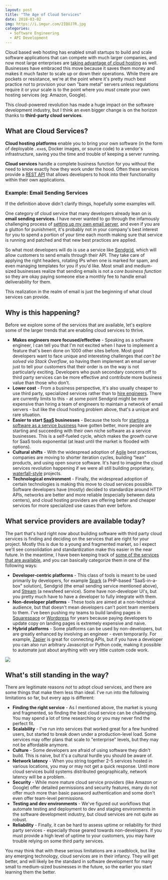 ```yaml
---
layout: post
title: "The Age of Cloud Services"
date: 2018-03-02
img: https://i.imgur.com/2IQOJ7R.jpg
categories:
  - Software Engineering
  - API Development
---
```

Cloud based web hosting has enabled small startups to build and scale software applications that can compete with much larger companies, and now most large enterprises are [taking advantage of cloud hosting](https://www.forbes.com/sites/vmware/2017/04/07/cloud-2-0-companies-move-from-cloud-first-to-cloud-only/#9994cb44d5ed) as well. Businesses have embraced this move because it saves them money and makes it much faster to scale up or down their operations. While there are pockets or resistance, we're at the point where it's pretty much best practice _not_ to provision your own "bare metal" servers unless regulations require it or your scale is to the point where you _must_ create your own hosting services (eg: Amazon, Google).

This cloud-powered revolution has made a huge impact on the software development industry, but I think an even bigger change is on the horizon thanks to **third-party cloud services**.

## What are Cloud Services?

**Cloud hosting platforms** enable you to bring your own software (in the form of deployable `.exe`s, Docker images, or source code) to a vendor's infrastructure, saving you the time and trouble of keeping a server running.

**Cloud services** handle a complete business function for you without the need to know exactly how they work under the hood. Often these services provide a [REST API](https://restfulapi.net/) that allows developers to hook into their functionality within their own applications.

### Example: Email Sending Services

If the definition above didn't clarify things, hopefully some examples will.

One category of cloud service that many developers already lean on is **email sending services**. I have never wanted to go through the infamously challenging process of [setting up my own email server](https://www.digitalocean.com/community/tutorials/why-you-may-not-want-to-run-your-own-mail-server), and even if you are a glutton for punishment, it's probably not in your company's best interest for you to spend a portion of your time each month making sure that service is running and patched and that new best practices are applied.

So what most developers will do is use a service like [Sendgrid](https://sendgrid.com/), which will allow customers to send emails through their API. They take care of applying the right headers, rotating IPs when one is marked for spam, and even managing templates for you if you'd like. Most small and medium-sized businesses realize that sending emails is not a _core business function_ so they are okay paying someone else a monthly fee to handle email deliverability for them.

This realization in the realm of email is just the beginning of what cloud services can provide.

## Why is this happening?

Before we explore some of the services that are available, let's explore some of the larger trends that are enabling cloud services to thrive.

- **Makes engineers more focused/effective** - Speaking as a software engineer, I can tell you that I'm not excited when I have to implement a feature that's been done on 1000 other sites before. Most good developers want to face unique and interesting challenges that _can't be solved via Stack Overflow_, so having them implement an email server just to tell your customers that their order is on the way is not particularly exciting. Developers who push secondary concerns off to third party services can be more effective and contribute more business value than those who don't.
- **Lower cost** - From a business perspective, it's also usually cheaper to use third party, specialized services rather than to [hire engineers](https://www.karllhughes.com/posts/hiring-process). There are currently limits to this - at some point Sendgrid might be more expensive than hiring a team of engineers to maintain a network of email servers - but like the cloud hosting problem above, that's a unique and rare situation.
- **Easier to start [SaaS](https://en.wikipedia.org/wiki/Software_as_a_service) businesses** - Because the tools for [starting a software as a service business](https://www.karllhughes.com/posts/creating-a-tech-startup-without-a-developer) have gotten better, more people are starting and succeeding with their own niche software as a service businesses. This is a self-fueled cycle, which makes the growth curve for SaaS tools exponential (at least until the market is flooded with options).
- **Cultural shifts** - With the widespread adoption of [Agile](/posts/sprint-tracking) best practices, companies are moving to shorter iteration cycles, building "lean" products, and using open source software. It's hard to imagine the cloud services revolution happening if we were all still building proprietary, [waterfall-style](https://en.wikipedia.org/wiki/Waterfall_model) projects.
- **Technological environment** - Finally, the widespread adoption of certain technologies is making this move to cloud services possible. Software developers have (mostly) decided to standardize around HTTP APIs, networks are better and more reliable (especially between data centers), and cloud hosting providers are offering better and cheaper services for more specialized use cases than ever before.

## What service providers are available today?

The part that's hard right now about building software with third party cloud services is finding and deciding on the services that are right for your project. Mostly this is due to a young and fragmented market, so I expect we'll see consolidation and standardization make this easier in the near future. In the meantime, I have been keeping track of [some of the services that are available](https://www.karllhughes.com/tools/), and you can basically categorize them in one of the following ways:

- **Developer-centric platforms** - This class of tools is meant to be used primarily by developers, for example [Spark](https://spark.laravel.com/) (a PHP-based "SaaS-in-a-box" solution), Sendgrid (the email sending service mentioned above), and [Stream](https://getstream.io/) (a newsfeed service). Some have non-developer UI's, but you pretty much have to have a developer to fully integrate with them.
- **Non-developer platforms** - These tools are aimed at a non-technical audience, but that doesn't mean developers can't point team members to them. I've been pushing my teams to build landing pages in [Squarespace](https://www.squarespace.com/) or [Wordpress](https://wordpress.com/) for years because paying developers to update copy on landing pages is extremely expensive and naive.
- **Hybrid platforms** - Some platforms can be used by non-developers, but are greatly enhanced by involving an engineer - even temporarily. For example, [Zapier](https://zapier.com/) is great for connecting APIs, but if you have a developer you can also run arbitrary Javascript or Python code, making it possible to automate just about anything with very little custom code work.

![](https://i.imgur.com/ifadZkG.jpg)

## What's still standing in the way?

There are legitimate reasons _not_ to adopt cloud services, and there are some things that make them less than ideal. I've run into the following limitations so far, but every app is different:

- **Finding the right service** - As I mentioned above, the market is young and fragmented, so finding the best cloud service can be challenging. You may spend a lot of time researching or you may never find the perfect fit.
- **Scalability** - I've run into services that worked great for a few hundred users, but started to break down under a production-level load. Some services may offer plans that scale to "enterprise" levels, but they may not be affordable anymore.
- **Culture** - Some developers are afraid of using software they didn't build. This is naive, but it's a cultural hurdle you should be aware of.
- **Network latency** - When you string together 2-5 services hosted in various locations, you may or may not get a quick response. Until more cloud services build systems distributed geographically, network latency will be a problem.
- **Security** - While more mature cloud service providers (like Amazon or Google) offer detailed permissions and security features, many do not offer much more than basic password authentication and some don't even offer team-level permissions.
- **Testing and dev environments** - We've figured out workflows that automate testing and deployment to dev and staging environments in the software development industry, but cloud services are not quite as robust.
- **Reliability** - Finally, it can be hard to assess uptime or reliability for third party services - especially those geared towards non-developers. If you must provide a high level of uptime to your customers, you may have trouble relying on some third party services.

You may think that with these serious limitations are a roadblock, but like any emerging technology, cloud services are in their infancy. They will get better, and will likely be the standard in software development for many small to medium-sized businesses in the future, so the earlier you start learning them the better.
